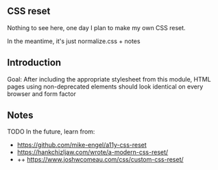## CSS reset

Nothing to see here, one day I plan to make my own CSS reset.

In the meantime, it's just normalize.css + notes


## Introduction

Goal: After including the appropriate stylesheet from this module,
HTML pages using non-deprecated elements should look identical on every browser and form factor

## Notes

TODO In the future, learn from:
* https://github.com/mike-engel/a11y-css-reset
* https://hankchizljaw.com/wrote/a-modern-css-reset/
* ++ https://www.joshwcomeau.com/css/custom-css-reset/

